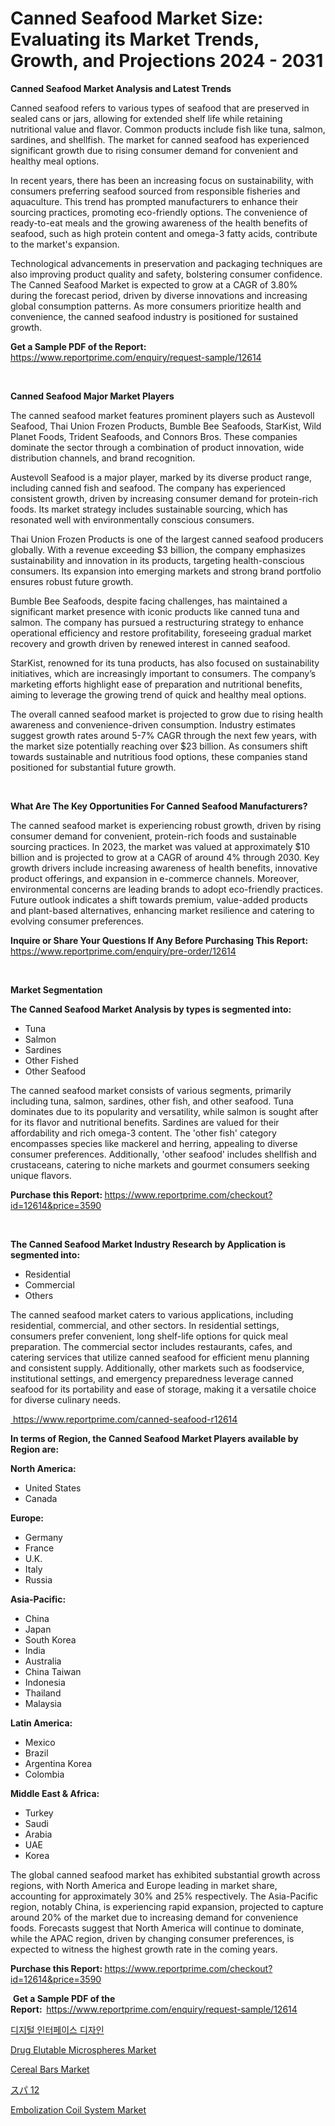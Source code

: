 <p><h1>Canned Seafood Market Size: Evaluating its Market Trends, Growth, and Projections 2024 - 2031</h1></p><p><strong>Canned Seafood Market Analysis and Latest Trends</strong></p>
<p><p>Canned seafood refers to various types of seafood that are preserved in sealed cans or jars, allowing for extended shelf life while retaining nutritional value and flavor. Common products include fish like tuna, salmon, sardines, and shellfish. The market for canned seafood has experienced significant growth due to rising consumer demand for convenient and healthy meal options.</p><p>In recent years, there has been an increasing focus on sustainability, with consumers preferring seafood sourced from responsible fisheries and aquaculture. This trend has prompted manufacturers to enhance their sourcing practices, promoting eco-friendly options. The convenience of ready-to-eat meals and the growing awareness of the health benefits of seafood, such as high protein content and omega-3 fatty acids, contribute to the market's expansion.</p><p>Technological advancements in preservation and packaging techniques are also improving product quality and safety, bolstering consumer confidence. The Canned Seafood Market is expected to grow at a CAGR of 3.80% during the forecast period, driven by diverse innovations and increasing global consumption patterns. As more consumers prioritize health and convenience, the canned seafood industry is positioned for sustained growth.</p></p>
<p><strong>Get a Sample PDF of the Report:&nbsp;</strong> <a href="https://www.reportprime.com/enquiry/request-sample/12614">https://www.reportprime.com/enquiry/request-sample/12614</a></p>
<p>&nbsp;</p>
<p><strong>Canned Seafood Major Market Players</strong></p>
<p><p>The canned seafood market features prominent players such as Austevoll Seafood, Thai Union Frozen Products, Bumble Bee Seafoods, StarKist, Wild Planet Foods, Trident Seafoods, and Connors Bros. These companies dominate the sector through a combination of product innovation, wide distribution channels, and brand recognition.</p><p>Austevoll Seafood is a major player, marked by its diverse product range, including canned fish and seafood. The company has experienced consistent growth, driven by increasing consumer demand for protein-rich foods. Its market strategy includes sustainable sourcing, which has resonated well with environmentally conscious consumers.</p><p>Thai Union Frozen Products is one of the largest canned seafood producers globally. With a revenue exceeding $3 billion, the company emphasizes sustainability and innovation in its products, targeting health-conscious consumers. Its expansion into emerging markets and strong brand portfolio ensures robust future growth.</p><p>Bumble Bee Seafoods, despite facing challenges, has maintained a significant market presence with iconic products like canned tuna and salmon. The company has pursued a restructuring strategy to enhance operational efficiency and restore profitability, foreseeing gradual market recovery and growth driven by renewed interest in canned seafood.</p><p>StarKist, renowned for its tuna products, has also focused on sustainability initiatives, which are increasingly important to consumers. The company’s marketing efforts highlight ease of preparation and nutritional benefits, aiming to leverage the growing trend of quick and healthy meal options.</p><p>The overall canned seafood market is projected to grow due to rising health awareness and convenience-driven consumption. Industry estimates suggest growth rates around 5-7% CAGR through the next few years, with the market size potentially reaching over $23 billion. As consumers shift towards sustainable and nutritious food options, these companies stand positioned for substantial future growth.</p></p>
<p>&nbsp;</p>
<p><strong>What Are The Key Opportunities For Canned Seafood Manufacturers?</strong></p>
<p><p>The canned seafood market is experiencing robust growth, driven by rising consumer demand for convenient, protein-rich foods and sustainable sourcing practices. In 2023, the market was valued at approximately $10 billion and is projected to grow at a CAGR of around 4% through 2030. Key growth drivers include increasing awareness of health benefits, innovative product offerings, and expansion in e-commerce channels. Moreover, environmental concerns are leading brands to adopt eco-friendly practices. Future outlook indicates a shift towards premium, value-added products and plant-based alternatives, enhancing market resilience and catering to evolving consumer preferences.</p></p>
<p><strong>Inquire or Share Your Questions If Any Before Purchasing This Report:</strong> <a href="https://www.reportprime.com/enquiry/pre-order/12614">https://www.reportprime.com/enquiry/pre-order/12614</a></p>
<p>&nbsp;</p>
<p><strong>Market Segmentation</strong></p>
<p><strong>The Canned Seafood Market Analysis by types is segmented into:</strong></p>
<p><ul><li>Tuna</li><li>Salmon</li><li>Sardines</li><li>Other Fished</li><li>Other Seafood</li></ul></p>
<p><p>The canned seafood market consists of various segments, primarily including tuna, salmon, sardines, other fish, and other seafood. Tuna dominates due to its popularity and versatility, while salmon is sought after for its flavor and nutritional benefits. Sardines are valued for their affordability and rich omega-3 content. The 'other fish' category encompasses species like mackerel and herring, appealing to diverse consumer preferences. Additionally, 'other seafood' includes shellfish and crustaceans, catering to niche markets and gourmet consumers seeking unique flavors.</p></p>
<p><strong>Purchase this Report:&nbsp;</strong><a href="https://www.reportprime.com/checkout?id=12614&price=3590">https://www.reportprime.com/checkout?id=12614&price=3590</a></p>
<p>&nbsp;</p>
<p><strong>The Canned Seafood Market Industry Research by Application is segmented into:</strong></p>
<p><ul><li>Residential</li><li>Commercial</li><li>Others</li></ul></p>
<p><p>The canned seafood market caters to various applications, including residential, commercial, and other sectors. In residential settings, consumers prefer convenient, long shelf-life options for quick meal preparation. The commercial sector includes restaurants, cafes, and catering services that utilize canned seafood for efficient menu planning and consistent supply. Additionally, other markets such as foodservice, institutional settings, and emergency preparedness leverage canned seafood for its portability and ease of storage, making it a versatile choice for diverse culinary needs.</p></p>
<p><a href="https://www.reportprime.com/canned-seafood-r12614">&nbsp;https://www.reportprime.com/canned-seafood-r12614</a></p>
<p><strong>In terms of Region, the Canned Seafood Market Players available by Region are:</strong></p>
<p>
    <p> <strong> North America: </strong>
        <ul>
            <li>United States</li>
            <li>Canada</li>
        </ul>
        </p> 
    <p> <strong> Europe: </strong>
        <ul>
            <li>Germany</li>
            <li>France</li>
            <li>U.K.</li>
            <li>Italy</li>
            <li>Russia</li>
        </ul>
        </p> 
    <p> <strong> Asia-Pacific: </strong>
        <ul>
            <li>China</li>
            <li>Japan</li>
            <li>South Korea</li>
            <li>India</li>
            <li>Australia</li>
            <li>China Taiwan</li>
            <li>Indonesia</li>
            <li>Thailand</li>
            <li>Malaysia</li>
        </ul>
        </p> 
    <p> <strong> Latin America: </strong>
        <ul>
            <li>Mexico</li>
            <li>Brazil</li>
            <li>Argentina Korea</li>
            <li>Colombia</li>
        </ul>
        </p> 
    <p> <strong> Middle East & Africa: </strong>
        <ul>
            <li>Turkey</li>
            <li>Saudi</li>
            <li>Arabia</li>
            <li>UAE</li>
            <li>Korea</li>
        </ul>
    </p>
    </p>
<p><p>The global canned seafood market has exhibited substantial growth across regions, with North America and Europe leading in market share, accounting for approximately 30% and 25% respectively. The Asia-Pacific region, notably China, is experiencing rapid expansion, projected to capture around 20% of the market due to increasing demand for convenience foods. Forecasts suggest that North America will continue to dominate, while the APAC region, driven by changing consumer preferences, is expected to witness the highest growth rate in the coming years.</p></p>
<p><strong>Purchase this Report: </strong><a href="https://www.reportprime.com/checkout?id=12614&price=3590">https://www.reportprime.com/checkout?id=12614&price=3590</a></p>
<p>&nbsp;<strong>Get a Sample PDF of the Report:&nbsp;&nbsp;</strong><a href="https://www.reportprime.com/enquiry/request-sample/12614">https://www.reportprime.com/enquiry/request-sample/12614</a></p>
<p><strong></strong></p>
<p><p><a href="https://medium.com/@gabrielblanda5656/%EB%94%94%EC%A7%80%ED%84%B8-%EC%9D%B8%ED%84%B0%ED%8E%98%EC%9D%B4%EC%8A%A4-%EB%94%94%EC%9E%90%EC%9D%B8-%EC%8B%9C%EC%9E%A5-%EB%B3%B4%EA%B3%A0%EC%84%9C-%EC%A0%9C%ED%92%88-%EC%9C%A0%ED%98%95-%EC%9B%B9-%EB%94%94%EC%9E%90%EC%9D%B8-%EC%95%B1-%EB%94%94%EC%9E%90%EC%9D%B8-%EA%B8%B0%ED%83%80-%EC%B5%9C%EC%A2%85-%EC%82%AC%EC%9A%A9-%EC%A4%91%EC%86%8C%EA%B8%B0%EC%97%85-smes-%EB%8C%80%EA%B8%B0%EC%97%85-%EC%A0%95%EB%B6%80-%EB%B0%8F-%EC%A7%80%EC%97%AD-2024-2031-c728b8f68bd4">디지털 인터페이스 디자인</a></p><p><a href="https://issuu.com/reportprime-2/docs/drug-elutable-microspheres-market-s_9fa7cbe5405532">Drug Elutable Microspheres Market</a></p><p><a href="https://github.com/mahnoor2003/Market-Research-Report-List-6/blob/main/cereal-bars-market.md">Cereal Bars Market</a></p><p><a href="https://medium.com/@lenorakris2023/pa-12%E3%81%AE%E6%9C%AA%E6%9D%A5%E3%81%AB%E5%BD%B1%E9%9F%BF%E3%82%92%E4%B8%8E%E3%81%88%E3%81%A6%E3%81%84%E3%82%8B%E3%82%82%E3%81%AE%E3%81%AF%E4%BD%95%E3%81%A7%E3%81%99%E3%81%8B-%E5%B8%82%E5%A0%B4%E3%81%AE%E6%B4%9E%E5%AF%9F%E3%81%A82024%E5%B9%B4%E3%81%8B%E3%82%892031%E5%B9%B4%E3%81%AE%E6%88%90%E9%95%B7%E4%BA%88%E6%B8%AC-e5406db393ca">スパ 12</a></p><p><a href="https://issuu.com/reportprime-2/docs/embolization-coil-system-market-siz_8629b65c559e52">Embolization Coil System Market</a></p></p>